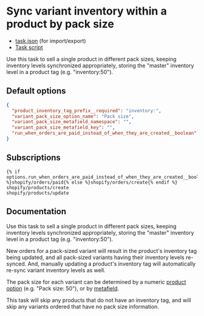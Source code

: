 # Sync variant inventory within a product by pack size

* [task.json](../../tasks/sync-variant-inventory-within-a-product-by-pack-size.json) (for import/export)
* [Task script](./script.liquid)

Use this task to sell a single product in different pack sizes, keeping inventory levels synchronized appropriately, storing the "master" inventory level in a product tag (e.g. "inventory:50").

## Default options

```json
{
  "product_inventory_tag_prefix__required": "inventory:",
  "variant_pack_size_option_name": "Pack size",
  "variant_pack_size_metafield_namespace": "",
  "variant_pack_size_metafield_key": "",
  "run_when_orders_are_paid_instead_of_when_they_are_created__boolean": false
}
```

## Subscriptions

```liquid
{% if options.run_when_orders_are_paid_instead_of_when_they_are_created__boolean %}shopify/orders/paid{% else %}shopify/orders/create{% endif %}
shopify/products/create
shopify/products/update
```

## Documentation

Use this task to sell a single product in different pack sizes, keeping inventory levels synchronized appropriately, storing the "master" inventory level in a product tag (e.g. "inventory:50").

New orders for a pack-sized variant will result in the product's inventory tag being updated, and all pack-sized variants having their inventory levels re-synced. And, manually updating a product's inventory tag will automatically re-sync variant inventory levels as well.

The pack size for each variant can be determined by a numeric [product option](https://help.shopify.com/en/manual/products/variants) (e.g. "Pack size: 50"), or by [metafield](https://help.shopify.com/en/manual/products/metafields).

This task will skip any products that do not have an inventory tag, and will skip any variants ordered that have no pack size information.
